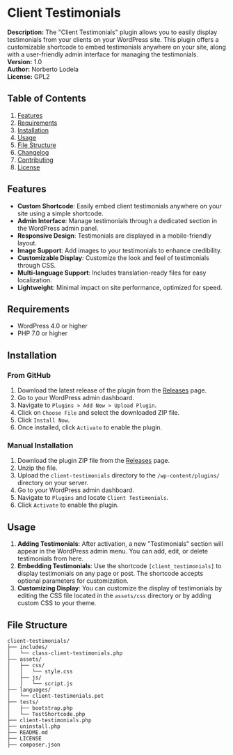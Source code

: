 # Client Testimonials

**Description:** The "Client Testimonials" plugin allows you to easily display testimonials from your clients on your WordPress site. This plugin offers a customizable shortcode to embed testimonials anywhere on your site, along with a user-friendly admin interface for managing the testimonials.  
**Version:** 1.0  
**Author:** Norberto Lodela  
**License:** GPL2

## Table of Contents

1. [Features](#features)
2. [Requirements](#requirements)
3. [Installation](#installation)
4. [Usage](#usage)
5. [File Structure](#file-structure)
6. [Changelog](#changelog)
7. [Contributing](#contributing)
8. [License](#license)

## Features

- **Custom Shortcode**: Easily embed client testimonials anywhere on your site using a simple shortcode.
- **Admin Interface**: Manage testimonials through a dedicated section in the WordPress admin panel.
- **Responsive Design**: Testimonials are displayed in a mobile-friendly layout.
- **Image Support**: Add images to your testimonials to enhance credibility.
- **Customizable Display**: Customize the look and feel of testimonials through CSS.
- **Multi-language Support**: Includes translation-ready files for easy localization.
- **Lightweight**: Minimal impact on site performance, optimized for speed.

## Requirements

- WordPress 4.0 or higher
- PHP 7.0 or higher

## Installation

### From GitHub

1. Download the latest release of the plugin from the [Releases](https://github.com//lodela/ClientTestimonials_wp_Plugin/releases) page.
2. Go to your WordPress admin dashboard.
3. Navigate to `Plugins > Add New > Upload Plugin`.
4. Click on `Choose File` and select the downloaded ZIP file.
5. Click `Install Now`.
6. Once installed, click `Activate` to enable the plugin.

### Manual Installation

1. Download the plugin ZIP file from the [Releases](https://github.com//lodela/ClientTestimonials_wp_Plugin/releases) page.
2. Unzip the file.
3. Upload the `client-testimonials` directory to the `/wp-content/plugins/` directory on your server.
4. Go to your WordPress admin dashboard.
5. Navigate to `Plugins` and locate `Client Testimonials`.
6. Click `Activate` to enable the plugin.

## Usage

1. **Adding Testimonials**: After activation, a new "Testimonials" section will appear in the WordPress admin menu. You can add, edit, or delete testimonials from here.
2. **Embedding Testimonials**: Use the shortcode `[client_testimonials]` to display testimonials on any page or post. The shortcode accepts optional parameters for customization.
3. **Customizing Display**: You can customize the display of testimonials by editing the CSS file located in the `assets/css` directory or by adding custom CSS to your theme.

## File Structure

```plaintext
client-testimonials/
├── includes/
│   └── class-client-testimonials.php
├── assets/
│   ├── css/
│   │   └── style.css
│   ├── js/
│   │   └── script.js
├── languages/
│   └── client-testimonials.pot
├── tests/
│   ├── bootstrap.php
│   └── TestShortcode.php
├── client-testimonials.php
├── uninstall.php
├── README.md
├── LICENSE
├── composer.json
